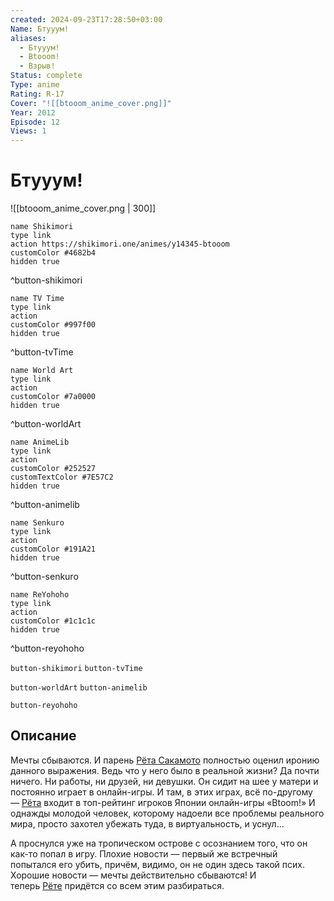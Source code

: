 ```yaml
---
created: 2024-09-23T17:28:50+03:00
Name: Бтууум!
aliases:
  - Бтууум!
  - Btooom!
  - Взрыв!
Status: complete
Type: anime
Rating: R-17
Cover: "![[btooom_anime_cover.png]]"
Year: 2012
Episode: 12
Views: 1
---
```


# Бтууум!

![[btooom_anime_cover.png | 300]]

```button
name Shikimori
type link
action https://shikimori.one/animes/y14345-btooom
customColor #4682b4
hidden true
```
^button-shikimori

```button
name TV Time
type link
action 
customColor #997f00
hidden true
```
^button-tvTime

```button
name World Art
type link
action 
customColor #7a0000
hidden true
```
^button-worldArt

```button
name AnimeLib
type link
action 
customColor #252527
customTextColor #7E57C2
hidden true
```
^button-animelib

```button
name Senkuro
type link
action 
customColor #191A21
hidden true
```
^button-senkuro

```button
name ReYohoho
type link
action 
customColor #1c1c1c
hidden true
```
^button-reyohoho



`button-shikimori` `button-tvTime`

`button-worldArt` `button-animelib`

`button-reyohoho`

## Описание

Мечты сбываются. И парень [Рёта Сакамото](https://shikimori.one/characters/49657-ryouta-sakamoto) полностью оценил иронию данного выражения. Ведь что у него было в реальной жизни? Да почти ничего. Ни работы, ни друзей, ни девушки. Он сидит на шее у матери и постоянно играет в онлайн-игры. И там, в этих играх, всё по-другому — [Рёта](https://shikimori.one/characters/49657-ryouta-sakamoto) входит в топ-рейтинг игроков Японии онлайн-игры «Btoom!» И однажды молодой человек, которому надоели все проблемы реального мира, просто захотел убежать туда, в виртуальность, и уснул...

А проснулся уже на тропическом острове с осознанием того, что он как-то попал в игру. Плохие новости — первый же встречный попытался его убить, причём, видимо, он не один здесь такой псих. Хорошие новости — мечты действительно сбываются! И теперь [Рёте](https://shikimori.one/characters/49657-ryouta-sakamoto) придётся со всем этим разбираться.
